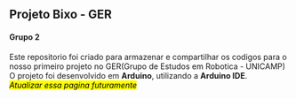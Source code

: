 ## Projeto Bixo - GER
#### Grupo 2
Este repositorio foi criado para armazenar e compartilhar os codigos para o nosso primeiro projeto no GER(Grupo de Estudos em Robotica - UNICAMP)  
O projeto foi desenvolvido em **Arduino**, utilizando a **Arduino IDE**.  
<mark>*Atualizar essa pagina futuramente*</mark>
